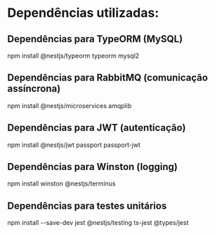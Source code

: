 # Dependências utilizadas:

## Dependências para TypeORM (MySQL)
npm install @nestjs/typeorm typeorm mysql2

## Dependências para RabbitMQ (comunicação assíncrona)
npm install @nestjs/microservices amqplib

## Dependências para JWT (autenticação)
npm install @nestjs/jwt passport passport-jwt

## Dependências para Winston (logging)
npm install winston @nestjs/terminus

## Dependências para testes unitários
npm install --save-dev jest @nestjs/testing ts-jest @types/jest
